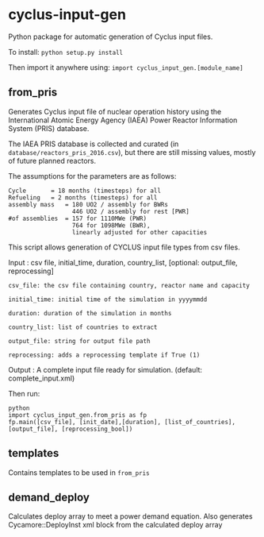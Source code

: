 # cyclus-input-gen
Python package for automatic generation of Cyclus input files.


To install:
``` python setup.py install ```

Then import it anywhere using:
``` import cyclus_input_gen.[module_name] ```

## from_pris
Generates Cyclus input file of nuclear operation history using the International Atomic Energy Agency (IAEA) Power Reactor Information System (PRIS) database.

The IAEA PRIS database is collected and curated (in `database/reactors_pris_2016.csv`),
but there are still missing values, mostly of future planned reactors.

The assumptions for the parameters are as follows:

	Cycle 		= 18 months (timesteps) for all
	Refueling 	= 2 months (timesteps) for all
	assembly mass 	= 180 UO2 / assembly for BWRs
			  		  446 UO2 / assembly for rest [PWR]
	#of assemblies 	= 157 for 1110MWe (PWR)
                      764 for 1098MWe (BWR),
                      linearly adjusted for other capacities

This script allows generation of CYCLUS input file types from csv files.

Input : csv file, initial_time, duration, country_list, [optional: output_file, reprocessing]
	    
    csv_file: the csv file containing country, reactor name and capacity
    
    initial_time: initial time of the simulation in yyyymmdd

    duration: duration of the simulation in months

	country_list: list of countries to extract

	output_file: string for output file path

	reprocessing: adds a reprocessing template if True (1)
    
    
Output : A complete input file ready for simulation. (default: complete_input.xml)
    
Then run:
```
python
import cyclus_input_gen.from_pris as fp
fp.main([csv_file], [init_date],[duration], [list_of_countries], [output_file], [reprocessing_bool])
```

## templates
Contains templates to be used in `from_pris`


## demand_deploy
Calculates deploy array to meet a power demand equation.
Also generates Cycamore::DeployInst xml block from the calculated deploy array

